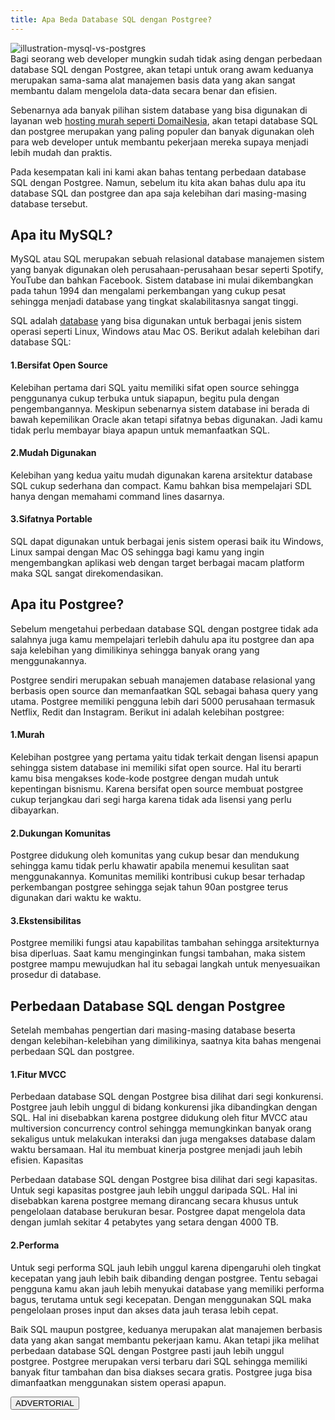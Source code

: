 ```yaml
--- 
title: Apa Beda Database SQL dengan Postgree?
---
```


![illustration-mysql-vs-postgres](https://belajarpython.com/img/posts/apa-beda-mysql-dengan-postgres-lanscape.png "Mysql vs Postgres")
<br/>
Bagi seorang web developer mungkin sudah tidak asing dengan perbedaan database SQL dengan Postgree, akan tetapi untuk orang awam keduanya merupakan sama-sama alat manajemen basis data yang akan sangat membantu dalam mengelola data-data secara benar dan efisien. 

Sebenarnya ada banyak pilihan sistem database yang bisa digunakan di layanan web [hosting murah seperti DomaiNesia](https://www.domainesia.com/hosting/), akan tetapi database SQL dan postgree merupakan yang paling populer dan banyak digunakan oleh para web developer untuk membantu pekerjaan mereka supaya menjadi lebih mudah dan praktis. 

Pada kesempatan kali ini kami akan bahas tentang perbedaan database SQL dengan Postgree. Namun, sebelum itu kita akan bahas dulu apa itu database SQL dan postgree dan apa saja kelebihan dari masing-masing database tersebut. 

## Apa itu MySQL? 

MySQL atau SQL merupakan sebuah relasional database manajemen sistem yang banyak digunakan oleh perusahaan-perusahaan besar seperti Spotify, YouTube dan bahkan Facebook. Sistem database ini mulai dikembangkan pada tahun 1994 dan mengalami perkembangan yang cukup pesat sehingga menjadi database yang tingkat skalabilitasnya sangat tinggi. 

SQL adalah [database](https://www.domainesia.com/berita/database-adalah/) yang bisa digunakan untuk berbagai jenis sistem operasi seperti Linux,  Windows atau Mac OS. Berikut adalah kelebihan dari database SQL:

#### 1.Bersifat Open Source
Kelebihan pertama dari SQL yaitu memiliki sifat open source sehingga penggunanya cukup terbuka untuk siapapun, begitu pula dengan pengembangannya. Meskipun sebenarnya sistem database ini berada di bawah kepemilikan Oracle akan tetapi sifatnya bebas digunakan. Jadi kamu tidak perlu membayar biaya apapun untuk memanfaatkan SQL. 

#### 2.Mudah Digunakan
Kelebihan yang kedua yaitu mudah digunakan karena arsitektur database SQL cukup sederhana dan compact. Kamu bahkan bisa mempelajari SDL hanya dengan memahami command lines dasarnya. 

#### 3.Sifatnya Portable
SQL dapat digunakan untuk berbagai jenis sistem operasi baik itu Windows, Linux sampai dengan Mac OS sehingga bagi kamu yang ingin mengembangkan aplikasi web dengan target berbagai macam platform maka SQL sangat direkomendasikan. 

## Apa itu Postgree? 
Sebelum mengetahui perbedaan database SQL dengan postgree tidak ada salahnya juga kamu mempelajari terlebih dahulu apa itu postgree dan apa saja kelebihan yang dimilikinya sehingga banyak orang yang menggunakannya. 

Postgree sendiri merupakan sebuah manajemen database relasional yang berbasis open source dan memanfaatkan SQL sebagai bahasa query yang utama. Postgree memiliki pengguna lebih dari 5000 perusahaan termasuk Netflix, Redit dan Instagram. Berikut ini adalah kelebihan postgree:

#### 1.Murah

Kelebihan postgree yang pertama yaitu tidak terkait dengan lisensi apapun sehingga sistem database ini memiliki sifat open source. Hal itu berarti kamu bisa mengakses kode-kode postgree dengan mudah untuk kepentingan bisnismu. Karena bersifat open source membuat postgree cukup terjangkau dari segi harga karena tidak ada lisensi yang perlu dibayarkan. 

#### 2.Dukungan Komunitas

Postgree didukung oleh komunitas yang cukup besar dan mendukung sehingga kamu tidak perlu khawatir apabila menemui kesulitan saat menggunakannya. Komunitas memiliki kontribusi cukup besar terhadap perkembangan postgree sehingga sejak tahun 90an postgree terus digunakan dari waktu ke waktu. 

#### 3.Ekstensibilitas

Postgree memiliki fungsi atau kapabilitas tambahan sehingga arsitekturnya bisa diperluas. Saat kamu menginginkan fungsi tambahan, maka sistem postgree mampu mewujudkan hal itu sebagai langkah untuk menyesuaikan prosedur di database. 

## Perbedaan Database SQL dengan Postgree
Setelah membahas pengertian dari masing-masing database beserta dengan kelebihan-kelebihan yang dimilikinya, saatnya kita bahas mengenai perbedaan SQL dan postgree.  

#### 1.Fitur MVCC

Perbedaan database SQL dengan Postgree bisa dilihat dari segi konkurensi. Postgree jauh lebih unggul di bidang konkurensi jika dibandingkan dengan SQL. Hal ini disebabkan karena postgree didukung oleh fitur MVCC atau multiversion concurrency control sehingga memungkinkan banyak orang sekaligus untuk melakukan interaksi dan juga mengakses database dalam waktu bersamaan. Hal itu membuat kinerja postgree menjadi jauh lebih efisien. 
Kapasitas

Perbedaan database SQL dengan Postgree bisa dilihat dari segi kapasitas. Untuk segi kapasitas postgree jauh lebih unggul daripada SQL. Hal ini disebabkan karena postgree memang dirancang secara khusus untuk pengelolaan database berukuran besar. Postgree dapat mengelola data dengan jumlah sekitar 4 petabytes yang setara dengan 4000 TB. 
#### 2.Performa

Untuk segi performa SQL jauh lebih unggul karena dipengaruhi oleh tingkat kecepatan yang jauh lebih baik dibanding dengan postgree. Tentu sebagai pengguna kamu akan jauh lebih menyukai database yang memiliki performa bagus, terutama untuk segi kecepatan. Dengan menggunakan SQL maka pengelolaan proses input dan akses data jauh terasa lebih cepat. 

Baik SQL maupun postgree, keduanya merupakan alat manajemen berbasis data yang akan sangat membantu pekerjaan kamu. Akan tetapi jika melihat perbedaan database SQL dengan Postgree pasti jauh lebih unggul postgree. Postgree merupakan versi terbaru dari SQL sehingga memiliki banyak fitur tambahan dan bisa diakses secara gratis. Postgree juga bisa dimanfaatkan menggunakan sistem operasi apapun. 

<button class="bg-yellow-500 px-2 py-0.5 rounded text-white text-sm">
  ADVERTORIAL
</button>